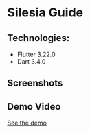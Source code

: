 # Silesia Guide

## Technologies:
- Flutter 3.22.0
- Dart 3.4.0

## Screenshots

## Demo Video

[See the demo](./silesia_guide_app.mp4)